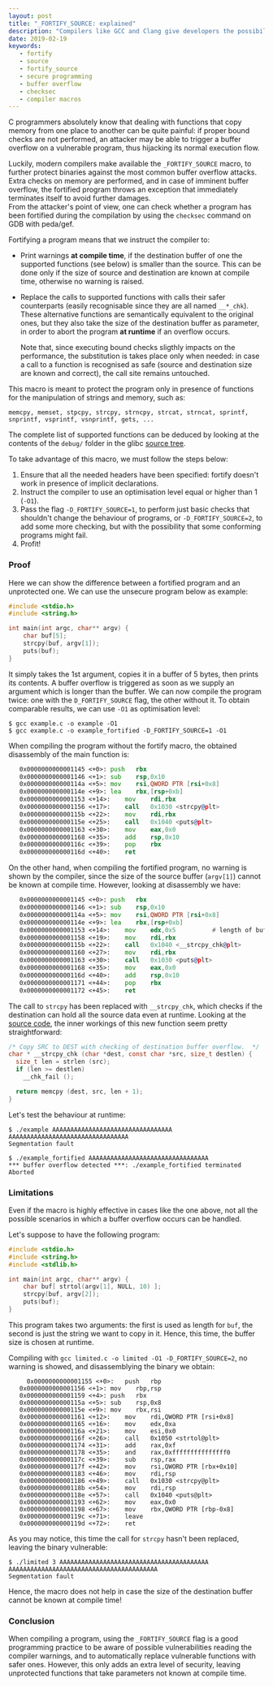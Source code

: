 ```yaml
---
layout: post
title: "_FORTIFY_SOURCE: explained"
description: "Compilers like GCC and Clang give developers the possibility to secure buffers in their applications by supplying the _FORTIFY_SOURCE macro at compile time. In this post, we will see how does it work and what can it do for us."
date: 2019-02-19
keywords:
   - fortify
   - source
   - fortify_source
   - secure programming
   - buffer overflow
   - checksec
   - compiler macros
---
```



C programmers absolutely know that dealing with functions that copy memory from one place to another can be quite painful: if proper bound checks are not performed, an attacker may be able to trigger a buffer overflow on a vulnerable program, thus hijacking its normal execution flow.

Luckily, modern compilers make available the `_FORTIFY_SOURCE` macro, to further protect binaries against the most common buffer overflow attacks. Extra checks on memory are performed, and in case of imminent buffer overflow, the fortified program throws an exception that immediately terminates itself to avoid further damages.  
From the attacker's point of view, one can check whether a program has been fortified during the compilation by using the `checksec` command on GDB with peda/gef.

Fortifying a program means that we instruct the compiler to:

- Print warnings **at compile time**, if the destination buffer of one the supported functions (see below) is smaller than the source. This can be done only if the size of source and destination are known at compile time, otherwise no warning is raised.

- Replace the calls to supported functions with calls their safer counterparts (easily recognisable since they are all named `__*_chk`). These alternative functions are semantically equivalent to the original ones, but they also take the size of the destination buffer as parameter, in order to abort the program **at runtime** if an overflow occurs. 

  Note that, since executing bound checks sligthly impacts on the performance, the substitution is takes place only when needed: in case a call to a function is recognised as safe (source and destination size are known and correct), the call site remains untouched.

  

This macro is meant to protect the program only in presence of functions for the manipulation of strings and memory, such as:

```
memcpy, memset, stpcpy, strcpy, strncpy, strcat, strncat, sprintf, snprintf, vsprintf, vsnprintf, gets, ...
```

The complete list of supported functions can be deduced by looking at the contents of the `debug/` folder in the glibc [source tree](https://sourceware.org/git/?p=glibc.git;a=tree;f=debug).



To take advantage of this macro, we must follow the steps below:

1. Ensure that all the needed headers have been specified: fortify doesn't work in presence of implicit declarations.
2. Instruct the compiler to use an optimisation level equal or higher than 1 (`-O1`).
3. Pass the flag `-D_FORTIFY_SOURCE=1`, to perform just basic checks that shouldn't change the behaviour of programs, or `-D_FORTIFY_SOURCE=2`, to add some more checking, but with the possibility that some conforming programs might fail.
4. Profit!



### Proof

Here we can show the difference between a fortified program and an unprotected one. We can use the unsecure program below as example:

```c
#include <stdio.h>
#include <string.h>

int main(int argc, char** argv) {
	char buf[5];
	strcpy(buf, argv[1]);
	puts(buf);
}
```

It simply takes the 1st argument, copies it in a buffer of 5 bytes, then prints its contents. A buffer overflow is triggered as soon as we supply an argument which is longer than the buffer.
We can now compile the program twice: one with the `D_FORTIFY_SOURCE` flag, the other without it. To obtain comparable results, we can use `-O1` as optimisation level:

```
$ gcc example.c -o example -O1
$ gcc example.c -o example_fortified -D_FORTIFY_SOURCE=1 -O1
```



When compiling the program without the fortify macro, the obtained disassembly of the main function is:

```asm
   0x0000000000001145 <+0>:	push   rbx
   0x0000000000001146 <+1>:	sub    rsp,0x10
   0x000000000000114a <+5>:	mov    rsi,QWORD PTR [rsi+0x8]
   0x000000000000114e <+9>:	lea    rbx,[rsp+0xb]
   0x0000000000001153 <+14>:	mov    rdi,rbx
   0x0000000000001156 <+17>:	call   0x1030 <strcpy@plt>
   0x000000000000115b <+22>:	mov    rdi,rbx
   0x000000000000115e <+25>:	call   0x1040 <puts@plt>
   0x0000000000001163 <+30>:	mov    eax,0x0
   0x0000000000001168 <+35>:	add    rsp,0x10
   0x000000000000116c <+39>:	pop    rbx
   0x000000000000116d <+40>:	ret
```

On the other hand, when compiling the fortified program, no warning is shown by the compiler, since the size of the source buffer (`argv[1]`) cannot be known at compile time. However, looking at disassembly we have:

```asm
   0x0000000000001145 <+0>:	push   rbx
   0x0000000000001146 <+1>:	sub    rsp,0x10
   0x000000000000114a <+5>:	mov    rsi,QWORD PTR [rsi+0x8]
   0x000000000000114e <+9>:	lea    rbx,[rsp+0xb]
   0x0000000000001153 <+14>:	mov    edx,0x5			# length of buf
   0x0000000000001158 <+19>:	mov    rdi,rbx
   0x000000000000115b <+22>:	call   0x1040 <__strcpy_chk@plt>
   0x0000000000001160 <+27>:	mov    rdi,rbx
   0x0000000000001163 <+30>:	call   0x1030 <puts@plt>
   0x0000000000001168 <+35>:	mov    eax,0x0
   0x000000000000116d <+40>:	add    rsp,0x10
   0x0000000000001171 <+44>:	pop    rbx
   0x0000000000001172 <+45>:	ret
```

The call to `strcpy` has been replaced with `__strcpy_chk`, which checks if the destination can hold all the source data even at runtime. Looking at the [source code](https://sourceware.org/git/?p=glibc.git;a=blob;f=debug/strcpy_chk.c), the inner workings of this new function seem pretty straightforward:

```c
/* Copy SRC to DEST with checking of destination buffer overflow.  */
char * __strcpy_chk (char *dest, const char *src, size_t destlen) {
  size_t len = strlen (src);
  if (len >= destlen)
    __chk_fail ();

  return memcpy (dest, src, len + 1);
}
```



Let's test the behaviour at runtime:

```
$ ./example AAAAAAAAAAAAAAAAAAAAAAAAAAAAAAAAA
AAAAAAAAAAAAAAAAAAAAAAAAAAAAAAAAA
Segmentation fault
```

```
$ ./example_fortified AAAAAAAAAAAAAAAAAAAAAAAAAAAAAAAAA
*** buffer overflow detected ***: ./example_fortified terminated
Aborted
```



### Limitations

Even if the macro is highly effective in cases like the one above, not all the possible scenarios in which a buffer overflow occurs can be handled. 

Let's suppose to have the following program:

```c
#include <stdio.h>
#include <string.h>
#include <stdlib.h>

int main(int argc, char** argv) {
	char buf[ strtol(argv[1], NULL, 10) ];
	strcpy(buf, argv[2]);
	puts(buf);
}
```

This program takes two arguments: the first is used as length for `buf`, the second is just the string we want to copy in it. Hence, this time, the buffer size is chosen at runtime.

Compiling with `gcc limited.c -o limited -O1 -D_FORTIFY_SOURCE=2`, no warning is showed, and disassemblying the binary we obtain:

```
	 0x0000000000001155 <+0>:	push   rbp
   0x0000000000001156 <+1>:	mov    rbp,rsp
   0x0000000000001159 <+4>:	push   rbx
   0x000000000000115a <+5>:	sub    rsp,0x8
   0x000000000000115e <+9>:	mov    rbx,rsi
   0x0000000000001161 <+12>:	mov    rdi,QWORD PTR [rsi+0x8]
   0x0000000000001165 <+16>:	mov    edx,0xa
   0x000000000000116a <+21>:	mov    esi,0x0
   0x000000000000116f <+26>:	call   0x1050 <strtol@plt>
   0x0000000000001174 <+31>:	add    rax,0xf
   0x0000000000001178 <+35>:	and    rax,0xfffffffffffffff0
   0x000000000000117c <+39>:	sub    rsp,rax
   0x000000000000117f <+42>:	mov    rsi,QWORD PTR [rbx+0x10]
   0x0000000000001183 <+46>:	mov    rdi,rsp
   0x0000000000001186 <+49>:	call   0x1030 <strcpy@plt>
   0x000000000000118b <+54>:	mov    rdi,rsp
   0x000000000000118e <+57>:	call   0x1040 <puts@plt>
   0x0000000000001193 <+62>:	mov    eax,0x0
   0x0000000000001198 <+67>:	mov    rbx,QWORD PTR [rbp-0x8]
   0x000000000000119c <+71>:	leave
   0x000000000000119d <+72>:	ret
```

As you may notice, this time the call for `strcpy` hasn't been replaced, leaving the binary vulnerable:

```
$ ./limited 3 AAAAAAAAAAAAAAAAAAAAAAAAAAAAAAAAAAAAAAAAA
AAAAAAAAAAAAAAAAAAAAAAAAAAAAAAAAAAAAAAAAA
Segmentation fault
```

Hence, the macro does not help in case the size of the destination buffer cannot be known at compile time!


### Conclusion

When compiling a program, using the `_FORTIFY_SOURCE` flag is a good programming practice to be aware of possible vulnerabilities reading the compiler warnings, and to automatically replace vulnerable functions with safer ones. However, this only adds an extra level of security, leaving unprotected functions that take parameters not known at compile time.